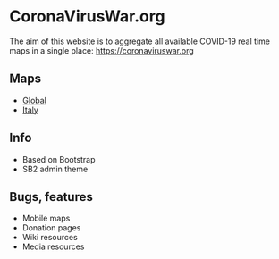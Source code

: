 # CoronaVirusWar.org

The aim of this website is to aggregate all available COVID-19 real time maps in a single place: https://coronaviruswar.org

## Maps

- [Global](https://coronaviruswar.org/)
- [Italy](https://coronaviruswar.org/Italy.html)

## Info

- Based on Bootstrap
- SB2 admin theme

## Bugs, features

- Mobile maps 
- Donation pages
- Wiki resources
- Media resources
